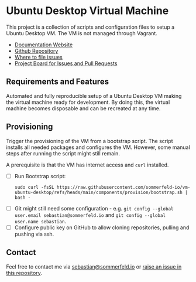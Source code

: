 # Ubuntu Desktop Virtual Machine
[doc-website]: https://sommerfeld-io.github.io/vm-ubuntu-desktop
[github-repo]: https://github.com/sommerfeld-io/vm-ubuntu-desktop
[file-issues]: https://github.com/sommerfeld-io/vm-ubuntu-desktop/issues
[project-board]: https://github.com/orgs/sommerfeld-io/projects/1/views/17

This project is a collection of scripts and configuration files to setup a Ubuntu Desktop VM. The VM is not managed through Vagrant.

- [Documentation Website][doc-website]
- [Github Repository][github-repo]
- [Where to file issues][file-issues]
- [Project Board for Issues and Pull Requests][project-board]

## Requirements and Features
Automated and fully reproducible setup of a Ubuntu Desktop VM making the virtual machine ready for development. By doing this, the virtual machine becomes disposable and can be recreated at any time.

## Provisioning
Trigger the provisioning of the VM from a bootstrap script. The script installs all needed packages and configures the VM. However, some manual steps after running the script might still remain.

A prerequisite is that the VM has internet access and `curl` installed.

- [ ] Run Bootstrap script:
    ```
    sudo curl -fsSL https://raw.githubusercontent.com/sommerfeld-io/vm-ubuntu-desktop/refs/heads/main/components/provision/bootstrap.sh | bash -
    ```
- [ ] Git might still need some configuration - e.g. `git config --global user.email sebastian@sommerfeld.io` and `git config --global user.name sebastian`.
- [ ] Configure public key on GitHub to allow cloning repositories, pulling and pushing via ssh.

## Contact
Feel free to contact me via <sebastian@sommerfeld.io> or [raise an issue in this repository][file-issues].
